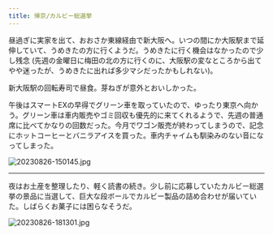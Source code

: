 ```yaml
---
title: 帰京/カルビー総選挙
---
```


昼過ぎに実家を出て、おおさか東線経由で新大阪へ。いつの間にか大阪駅まで延伸していて、うめきたの方に行くようだ。うめきたに行く機会はなかったので少し残念 (先週の金曜日に梅田の北の方に行くのに、大阪駅の変なところから出てやや迷ったが、うめきたに出れば多少マシだったかもしれない)。

新大阪駅の回転寿司で昼食。芽ねぎが意外とおいしかった。

午後はスマートEXの早得でグリーン車を取っていたので、ゆったり東京へ向かう。グリーン車は車内販売やゴミ回収も優先的に来てくれるようで、先週の普通席に比べてかなりの回数だった。今月でワゴン販売が終わってしまうので、記念にホットコーヒーとバニラアイスを買った。車内チャイムも馴染みのない音になってしまった。

![20230826-150145.jpg](https://ceshmina-photos.s3.ap-northeast-1.amazonaws.com/medium/202308/20230826-150145.jpg)

---

夜はお土産を整理したり、軽く読書の続き。少し前に応募していたカルビー総選挙の景品に当選して、巨大な段ボールでカルビー製品の詰め合わせが届いていた。しばらくお菓子には困らなそうだ。

![20230826-181301.jpg](https://ceshmina-photos.s3.ap-northeast-1.amazonaws.com/medium/202308/20230826-181301.jpg)
